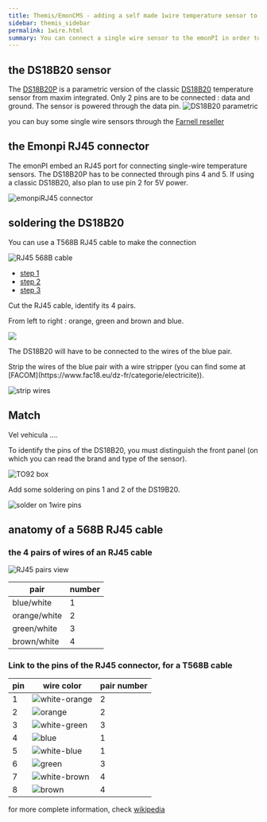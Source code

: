 ```yaml
---
title: Themis/EmonCMS - adding a self made 1wire temperature sensor to the emonPI
sidebar: themis_sidebar
permalink: 1wire.html
summary: You can connect a single wire sensor to the emonPI in order to monitor the temperature inside the Themis main box, which can be in a very hot place...this post explains how to build yourself the sensor from the electronic component, using a RJ45 cable.
---
```


## the DS18B20 sensor
The [DS18B20P](DS18B20-PAR.pdf) is a parametric version of the classic [DS18B20](DS18B20.pdf) temperature sensor from maxim integrated. Only 2 pins are to be connected : data and ground. The sensor is powered through the data pin.
![DS18B20 parametric](DS18B20P.jpg)

you can buy some single wire sensors through the [Farnell reseller](https://fr.farnell.com/maxim-integrated-products/ds18b20-par/capteur-temperature-nv-alarm-3to92/dp/2519162)

## the Emonpi RJ45 connector
The emonPI embed an RJ45 port for connecting single-wire temperature sensors. 
The DS18B20P has to be connected through pins 4 and 5. If using a classic DS18B20, also plan to use pin 2 for 5V power.

![emonpiRJ45 connector](emonpiRJ45connector.jpg)

## soldering the DS18B20
You can use a T568B RJ45 cable to make the connection

![RJ45 568B cable](568B.jpg)

<ul id="profileTabs" class="nav nav-tabs">
    <li class="active"><a href="#profile" data-toggle="tab">step 1</a></li>
    <li><a href="#about" data-toggle="tab">step 2</a></li>
    <li><a href="#match" data-toggle="tab">step 3</a></li>
</ul>
<div class="tab-content">
<div role="tabpanel" class="tab-pane active" id="profile">
<p>Cut the RJ45 cable, identify its 4 pairs.

From left to right : orange, green and brown and blue.

<img src="pages/themis/add1wire/a1_RJ45_blue_pair.png" class="d-block w-100">

The DS18B20 will have to be connected to the wires of the blue pair.
</p>
</div>

<div role="tabpanel" class="tab-pane" id="about">
<p>Strip the wires of the blue pair with a wire stripper (you can find some at [FACOM](https://www.fac18.eu/dz-fr/categorie/electricite)).

![strip wires](a2_strip_blue_wires.png)</p>
</div>

<div role="tabpanel" class="tab-pane" id="match">
    <h2>Match</h2>
    <p>Vel vehicula ....</p>
</div>
</div>


To identify the pins of the DS18B20, you must distinguish the front panel (on which you can read the brand and type of the sensor).

![TO92 box](TO-92_Front_and_back_view_with_Pin_Numbers.png)

Add some soldering on pins 1 and 2 of the DS19B20.

![solder on 1wire pins](1wire_sensor_w_solder.png)


## anatomy of a 568B RJ45 cable

### the 4 pairs of wires of an RJ45 cable

![RJ45 pairs view](ethernet_Pairs.jpg)

pair|number
--|--
blue/white|1
orange/white|2
green/white|3
brown/white|4

### Link to the pins of the RJ45 connector, for a T568B cable

pin|wire color|pair number
--|--|--
1|![white-orange](90px-Wire_white_orange_stripe.svg.png)|2
2|![orange](90px-Wire_orange.svg.png)|2
3|![white-green](90px-Wire_white_green_stripe.svg.png)|3
4|![blue](90px-Wire_blue.svg.png)|1
5|![white-blue](90px-Wire_white_blue_stripe.svg.png)|1
6|![green](Wire_green.svg.png)|3
7|![white-brown](90px-Wire_white_brown_stripe.svg.png)|4
8|![brown](90px-Wire_brown.svg.png)|4

for more complete information, check [wikipedia](https://fr.wikipedia.org/wiki/RJ45)
